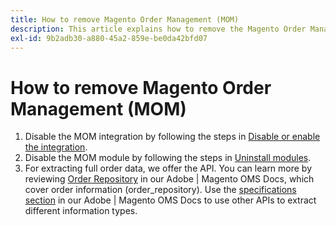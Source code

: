 ```yaml
---
title: How to remove Magento Order Management (MOM)
description: This article explains how to remove the Magento Order Management (MOM) system.
exl-id: 9b2adb30-a880-45a2-859e-be0da42bfd07
---
```

# How to remove Magento Order Management (MOM)

1. Disable the MOM integration by following the steps in [Disable or enable the integration](/docs/commerce-admin/systems/integrations/mcom.html#disable-or-enable-the-integration).
1. Disable the MOM module by following the steps in [Uninstall modules](/docs/commerce-operations/installation-guide/tutorials/uninstall-modules.html).
1. For extracting full order data, we offer the API. You can learn more by reviewing [Order Repository](https://omsdocs.magento.com/specifications/#magento.sales.order_repository) in our Adobe | Magento OMS Docs, which cover order information (order_repository). Use the [specifications section](https://omsdocs.magento.com/specifications/#services) in our Adobe | Magento OMS Docs to use other APIs to extract different information types.
